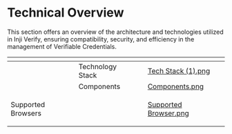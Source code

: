 # Technical Overview

This section offers an overview of the architecture and technologies utilized in Inji Verify, ensuring compatibility, security, and efficiency in the management of Verifiable Credentials.

<table data-view="cards"><thead><tr><th></th><th></th><th></th><th data-hidden data-card-cover data-type="files"></th></tr></thead><tbody><tr><td></td><td>Technology Stack</td><td></td><td><a href="../../.gitbook/assets/Tech Stack (1).png">Tech Stack (1).png</a></td></tr><tr><td></td><td>Components</td><td></td><td><a href="../../.gitbook/assets/Components.png">Components.png</a></td></tr><tr><td><p></p><p>Supported Browsers</p></td><td></td><td></td><td><a href="../../.gitbook/assets/Supported Browser.png">Supported Browser.png</a></td></tr></tbody></table>

